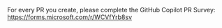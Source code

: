 For every PR you create, please complete the GitHub Copilot PR Survey: https://forms.microsoft.com/r/WCVfYrb8sv
